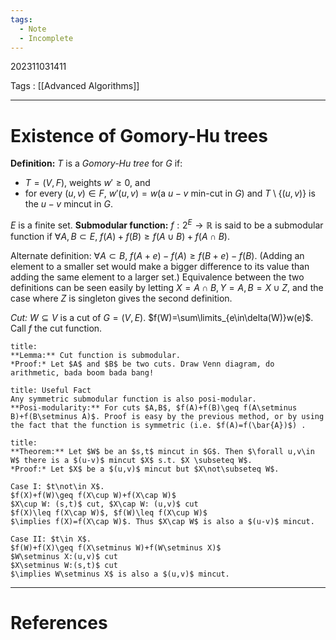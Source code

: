 ```yaml
---
tags:
  - Note
  - Incomplete
---
```

202311031411

Tags : [[Advanced Algorithms]]

---
# Existence of Gomory-Hu trees
**Definition:** $T$ is a *Gomory-Hu tree* for $G$ if:
- $T=(V,F)$, weights $w'\geq 0$, and
- for every $(u,v)\in F$, $w'(u,v)=w(\text{a }u-v\text{ min-cut in }G)$ and $T \setminus \{ (u,v) \}$ is the $u-v$ mincut in $G$.

$E$ is a finite set.
**Submodular function:** $f:2^{E}\to \mathbb{R}$ is said to be a submodular function if $\forall A,B \subset E,$ $f(A)+f(B)\geq f(A\cup B)+f(A\cap B)$.

Alternate definition: $\forall A \subset B,$ $f(A+e)-f(A)\geq f(B+e)-f(B)$.
(Adding an element to a smaller set would make a bigger difference to its value than adding the same element to a larger set.)
Equivalence between the two definitions can be seen easily by letting $X=A\cap B,Y=A,B=X\cup Z$, and the case where $Z$ is singleton gives the second definition.

*Cut:* $W \subseteq V$ is a cut of $G=(V,E)$. $f(W)=\sum\limits_{e\in\delta(W)}w(e)$. Call $f$ the cut function.
```ad-info
title:
**Lemma:** Cut function is submodular.
*Proof:* Let $A$ and $B$ be two cuts. Draw Venn diagram, do arithmetic, bada boom bada bang!
```

```ad-info
title: Useful Fact
Any symmetric submodular function is also posi-modular.
**Posi-modularity:** For cuts $A,B$, $f(A)+f(B)\geq f(A\setminus B)+f(B\setminus A)$. Proof is easy by the previous method, or by using the fact that the function is symmetric (i.e. $f(A)=f(\bar{A})$) . 
```

```ad-important
title:
**Theorem:** Let $W$ be an $s,t$ mincut in $G$. Then $\forall u,v\in W$ there is a $(u-v)$ mincut $X$ s.t. $X \subseteq W$.
*Proof:* Let $X$ be a $(u,v)$ mincut but $X\not\subseteq W$.

Case I: $t\not\in X$.
$f(X)+f(W)\geq f(X\cup W)+f(X\cap W)$
$X\cup W: (s,t)$ cut, $X\cap W: (u,v)$ cut
$f(X)\leq f(X\cap W)$, $f(W)\leq f(X\cup W)$
$\implies f(X)=f(X\cap W)$. Thus $X\cap W$ is also a $(u-v)$ mincut.

Case II: $t\in X$.
$f(W)+f(X)\geq f(X\setminus W)+f(W\setminus X)$
$W\setminus X:(u,v)$ cut
$X\setminus W:(s,t)$ cut
$\implies W\setminus X$ is also a $(u,v)$ mincut.
```

---
# References
